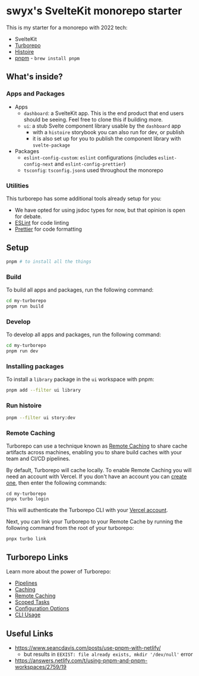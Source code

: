 # swyx's SvelteKit monorepo starter

This is my starter for a monorepo with 2022 tech:

- SvelteKit
- [Turborepo](https://www.swyx.io/turborepo-why) 
- [Histoire](https://histoire.dev/)
- [pnpm](https://pnpm.io) - `brew install pnpm`

## What's inside?

### Apps and Packages

- Apps
  - `dashboard`: a SvelteKit app. This is the end product that end users should be seeing. Feel free to clone this if building more.
  - `ui`: a stub Svelte component library usable by the `dashboard` app
    - with a `histoire` storybook you can also run for dev, or publish
    - it is also set up for you to publish the component library with `svelte-package`
- Packages
  - `eslint-config-custom`: `eslint` configurations (includes `eslint-config-next` and `eslint-config-prettier`)
  - `tsconfig`: `tsconfig.json`s used throughout the monorepo

### Utilities

This turborepo has some additional tools already setup for you:

- We have opted for using jsdoc types for now, but that opinion is open for debate.
- [ESLint](https://eslint.org/) for code linting
- [Prettier](https://prettier.io) for code formatting

## Setup

```bash
pnpm # to install all the things
```

### Build

To build all apps and packages, run the following command:

```bash
cd my-turborepo
pnpm run build
```

### Develop

To develop all apps and packages, run the following command:

```bash
cd my-turborepo
pnpm run dev
```

### Installing packages

To install a `library` package in the `ui` workspace with pnpm:

```bash
pnpm add --filter ui library
```

### Run histoire

```bash
pnpm --filter ui story:dev
```

### Remote Caching

Turborepo can use a technique known as [Remote Caching](https://turborepo.org/docs/core-concepts/remote-caching) to share cache artifacts across machines, enabling you to share build caches with your team and CI/CD pipelines.

By default, Turborepo will cache locally. To enable Remote Caching you will need an account with Vercel. If you don't have an account you can [create one](https://vercel.com/signup), then enter the following commands:

```
cd my-turborepo
pnpx turbo login
```

This will authenticate the Turborepo CLI with your [Vercel account](https://vercel.com/docs/concepts/personal-accounts/overview).

Next, you can link your Turborepo to your Remote Cache by running the following command from the root of your turborepo:

```
pnpx turbo link
```

## Turborepo Links

Learn more about the power of Turborepo:

- [Pipelines](https://turborepo.org/docs/core-concepts/pipelines)
- [Caching](https://turborepo.org/docs/core-concepts/caching)
- [Remote Caching](https://turborepo.org/docs/core-concepts/remote-caching)
- [Scoped Tasks](https://turborepo.org/docs/core-concepts/scopes)
- [Configuration Options](https://turborepo.org/docs/reference/configuration)
- [CLI Usage](https://turborepo.org/docs/reference/command-line-reference)

## Useful Links

- https://www.seancdavis.com/posts/use-pnpm-with-netlify/
   - but results in `EEXIST: file already exists, mkdir '/dev/null'` error
- https://answers.netlify.com/t/using-pnpm-and-pnpm-workspaces/2759/19
